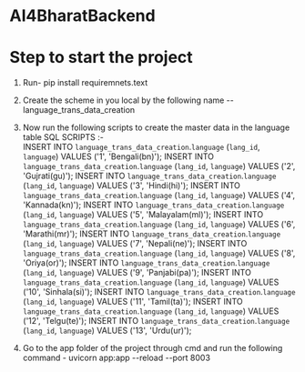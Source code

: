 # AI4BharatBackend

# Step to start the project
1. Run- pip install requiremnets.text
2. Create the scheme in you local by the following name -- language_trans_data_creation
3. Now run the following scripts to create the master data in the language table
SQL SCRIPTS :-  
              INSERT INTO `language_trans_data_creation`.`language` (`lang_id`, `language`) VALUES ('1', 'Bengali(bn)');
              INSERT INTO `language_trans_data_creation`.`language` (`lang_id`, `language`) VALUES ('2', 'Gujrati(gu)');
              INSERT INTO `language_trans_data_creation`.`language` (`lang_id`, `language`) VALUES ('3', 'Hindi(hi)');
              INSERT INTO `language_trans_data_creation`.`language` (`lang_id`, `language`) VALUES ('4', 'Kannada(kn)');
              INSERT INTO `language_trans_data_creation`.`language` (`lang_id`, `language`) VALUES ('5', 'Malayalam(ml)');
              INSERT INTO `language_trans_data_creation`.`language` (`lang_id`, `language`) VALUES ('6', 'Marathi(mr)');
              INSERT INTO `language_trans_data_creation`.`language` (`lang_id`, `language`) VALUES ('7', 'Nepali(ne)');
              INSERT INTO `language_trans_data_creation`.`language` (`lang_id`, `language`) VALUES ('8', 'Oriya(or)');
              INSERT INTO `language_trans_data_creation`.`language` (`lang_id`, `language`) VALUES ('9', 'Panjabi(pa)');
              INSERT INTO `language_trans_data_creation`.`language` (`lang_id`, `language`) VALUES ('10', 'Sinhala(si)');
              INSERT INTO `language_trans_data_creation`.`language` (`lang_id`, `language`) VALUES ('11', 'Tamil(ta)');
              INSERT INTO `language_trans_data_creation`.`language` (`lang_id`, `language`) VALUES ('12', 'Telgu(te)');
              INSERT INTO `language_trans_data_creation`.`language` (`lang_id`, `language`) VALUES ('13', 'Urdu(ur)');
          
4. Go to the app folder of the project through cmd and run the following command - uvicorn app:app --reload --port 8003
